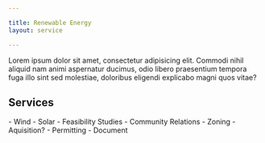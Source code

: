 ```yaml
---

title: Renewable Energy
layout: service

---
```


Lorem ipsum dolor sit amet, consectetur adipisicing elit. Commodi nihil aliquid nam animi aspernatur ducimus, odio libero praesentium tempora fuga illo sint sed molestiae, doloribus eligendi explicabo magni quos vitae?

<h2 class="gray">Services</h2>
- Wind
- Solar
- Feasibility Studies
- Community Relations
- Zoning
- Aquisition?
- Permitting
- Document